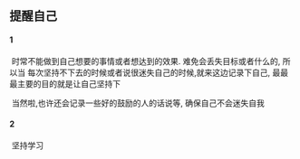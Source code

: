 ## 					提醒自己



####  1

​     时常不能做到自己想要的事情或者想达到的效果.  难免会丢失目标或者什么的, 所以当  每次坚持不下去的时候或者说很迷失自己的时候,就来这边记录下自己, 最最最主要的目的就是让自己坚持下

​      当然啦,也许还会记录一些好的鼓励的人的话说等, 确保自己不会迷失自我

#### 2

​     坚持学习






